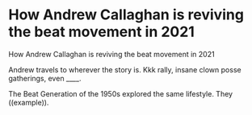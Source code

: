 # How Andrew Callaghan is reviving the beat movement in 2021

How Andrew Callaghan is reviving the beat movement in 2021

Andrew travels to wherever the story is. Kkk rally, insane clown posse gatherings, even ____. 

The Beat Generation of the 1950s explored the same lifestyle. They ((example)).  
